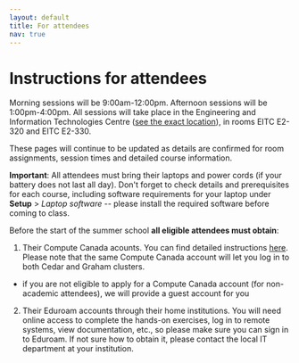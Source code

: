 ```yaml
---
layout: default
title: For attendees
nav: true
---
```


# Instructions for attendees

Morning sessions will be 9:00am-12:00pm. Afternoon sessions will be 1:00pm-4:00pm. All sessions will take
place in the Engineering and Information Technologies Centre (<a href="http://bit.ly/2JRAWay"
target="_blank">see the exact location</a>), in rooms EITC E2-320 and EITC E2-330.

These pages will continue to be updated as details are confirmed for room assignments, session times and
detailed course information.

**Important**: All attendees must bring their laptops and power cords (if your battery does not last all
day). Don't forget to check details and prerequisites for each course, including software requirements
for your laptop under **Setup** > *Laptop software* -- please install the required software before coming
to class.

Before the start of the summer school **all eligible attendees must obtain**:

1. Their Compute Canada acounts. You can find detailed instructions
   [here](https://www.computecanada.ca/research-portal/account-management/apply-for-an-account). Please
   note that the same Compute Canada account will let you log in to both Cedar and Graham clusters.
  - if you are not eligible to apply for a Compute Canada account (for non-academic attendees), we will
    provide a guest account for you
2. Their Eduroam accounts through their home institutions. You will need online access to complete the
   hands-on exercises, log in to remote systems, view documentation, etc., so please make sure you can
   sign in to Eduroam. If not sure how to obtain it, please contact the local IT department at your
   institution.
